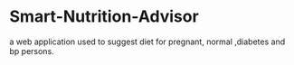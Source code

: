 # Smart-Nutrition-Advisor
a web application used to suggest diet for pregnant, normal ,diabetes and bp persons.
